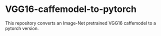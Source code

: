 # VGG16-caffemodel-to-pytorch
This repository converts an Image-Net pretrained VGG16 caffemodel to a pytorch version.
